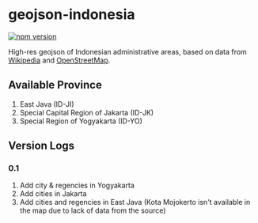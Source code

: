 # geojson-indonesia
[![npm version](https://img.shields.io/badge/donate-PayPal-green.svg)](https://www.paypal.me/gtsatria)

High-res geojson of Indonesian administrative areas, based on data from [Wikipedia](https://en.wikipedia.org/wiki/Provinces_of_Indonesia#Table_of_provinces) and [OpenStreetMap](https://www.openstreetmap.org).

## Available Province
1. East Java (ID-JI)
2. Special Capital Region of Jakarta (ID-JK)
3. Special Region of Yogyakarta (ID-YO)

## Version Logs
### 0.1
1. Add city & regencies in Yogyakarta
2. Add cities in Jakarta
3. Add cities and regencies in East Java (Kota Mojokerto isn't available in the map due to lack of data from the source)
